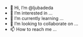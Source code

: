 - 👋 Hi, I’m @ljubadeda
- 👀 I’m interested in ...
- 🌱 I’m currently learning ...
- 💞️ I’m looking to collaborate on ...
- 📫 How to reach me ...

<!---
ljubadeda/ljubadeda is a ✨ special ✨ repository because its `README.md` (this file) appears on your GitHub profile.
You can click the Preview link to take a look at your changes.
--->
